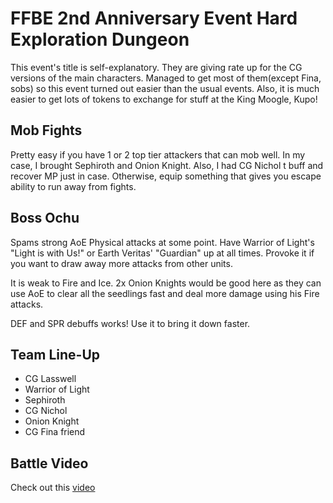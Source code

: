 # FFBE 2nd Anniversary Event Hard Exploration Dungeon

This event's title is self-explanatory. They are giving rate up for the CG versions of the main characters. Managed to get most of them(except Fina, sobs) so this event turned out easier than the usual events. Also, it is much easier to get lots of tokens to exchange for stuff at the King Moogle, Kupo!

## Mob Fights
Pretty easy if you have 1 or 2 top tier attackers that can mob well. In my case, I brought Sephiroth and Onion Knight. Also, I had CG Nichol t buff and recover MP just in case. Otherwise, equip something that gives you escape ability to run away from fights.

## Boss Ochu
Spams strong AoE Physical attacks at some point. Have Warrior of Light's "Light is with Us!" or Earth Veritas' "Guardian" up at all times. Provoke it if you want to draw away more attacks from other units.

It is weak to Fire and Ice. 2x Onion Knights would be good here as they can use AoE to clear all the seedlings fast and deal more damage using his Fire attacks.

DEF and SPR debuffs works! Use it to bring it down faster.

## Team Line-Up
* CG Lasswell
* Warrior of Light
* Sephiroth
* CG Nichol
* Onion Knight
* CG Fina friend

## Battle Video
Check out this [video](https://www.youtube.com/watch?v=D-Opr4YAVQQ)